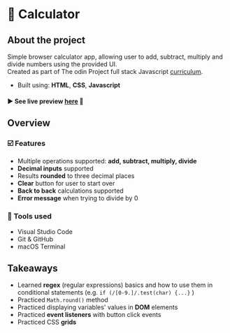 # 🧮 Calculator


## About the project
Simple browser calculator app, allowing user to add, subtract, multiply and divide numbers using the provided UI.
<br>Created as part of The odin Project full stack Javascript <a href="https://www.theodinproject.com/lessons/javascript-library">curriculum</a>.
- Built using: **HTML**, **CSS**, **Javascript**

#### ► See live preview <a href="">here</a> 👀


## Overview
### ☑️ Features
- Multiple operations supported: **add, subtract, multiply, divide** 
- **Decimal inputs** supported
- Results **rounded** to three decimal places
- **Clear** button for user to start over
- **Back to back** calculations supported
- **Error message** when trying to divide by 0

### 🔧 Tools used
- Visual Studio Code
- Git & GitHub
- macOS Terminal


## Takeaways
- Learned **regex** (regular expressions) basics and how to use them in conditional statements 
(e.g. `if (/[0-9.]/.test(char) {...}` )
- Practiced `Math.round()` method
- Practiced displaying variables' values in **DOM** elements
- Practiced **event listeners** with button click events
- Practiced CSS **grids**

